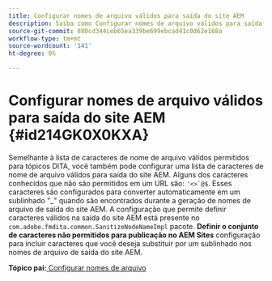 ```yaml
---
title: Configurar nomes de arquivo válidos para saída do site AEM
description: Saiba como Configurar nomes de arquivo válidos para saída de site do AEM
source-git-commit: 880cd344ceb65ea339be699ebcad41c0d62e168a
workflow-type: tm+mt
source-wordcount: '141'
ht-degree: 0%

---
```


# Configurar nomes de arquivo válidos para saída do site AEM {#id214GK0X0KXA}

Semelhante à lista de caracteres de nome de arquivo válidos permitidos para tópicos DITA, você também pode configurar uma lista de caracteres de nome de arquivo válidos para saída do site AEM. Alguns dos caracteres conhecidos que não são permitidos em um URL são: ```'<>`@$```. Esses caracteres são configurados para converter automaticamente em um sublinhado &quot;_&quot; quando são encontrados durante a geração de nomes de arquivo de saída do site AEM. A configuração que permite definir caracteres válidos na saída do site AEM está presente no `com.adobe.fmdita.common.SanitizeNodeNameImpl` pacote. **Definir o conjunto de caracteres não permitidos para publicação no AEM Sites** configuração para incluir caracteres que você deseja substituir por um sublinhado nos nomes de arquivo de saída do site AEM.

**Tópico pai:**[ Configurar nomes de arquivo](conf-file-names.md)
